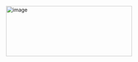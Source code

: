<img width="344" height="139" alt="image" src="https://github.com/user-attachments/assets/11e2bcab-bcd1-429f-b68c-32bce58f3666" />
